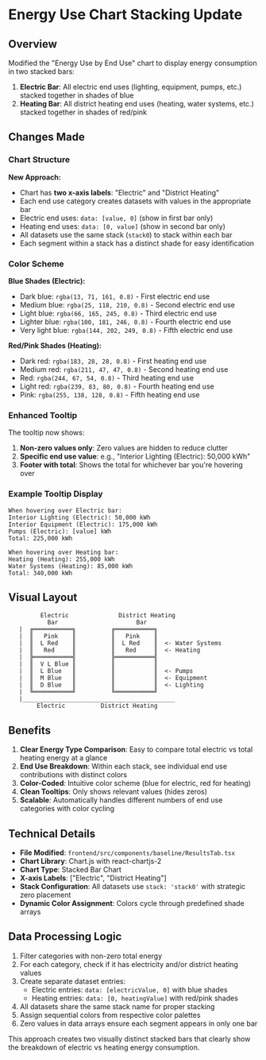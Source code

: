 # Energy Use Chart Stacking Update

## Overview
Modified the "Energy Use by End Use" chart to display energy consumption in two stacked bars:
1. **Electric Bar**: All electric end uses (lighting, equipment, pumps, etc.) stacked together in shades of blue
2. **Heating Bar**: All district heating end uses (heating, water systems, etc.) stacked together in shades of red/pink

## Changes Made

### Chart Structure

**New Approach:**
- Chart has **two x-axis labels**: "Electric" and "District Heating"
- Each end use category creates datasets with values in the appropriate bar
- Electric end uses: `data: [value, 0]` (show in first bar only)
- Heating end uses: `data: [0, value]` (show in second bar only)
- All datasets use the same stack (`stack0`) to stack within each bar
- Each segment within a stack has a distinct shade for easy identification

### Color Scheme

**Blue Shades (Electric):**
- Dark blue: `rgba(13, 71, 161, 0.8)` - First electric end use
- Medium blue: `rgba(25, 118, 210, 0.8)` - Second electric end use
- Light blue: `rgba(66, 165, 245, 0.8)` - Third electric end use
- Lighter blue: `rgba(100, 181, 246, 0.8)` - Fourth electric end use
- Very light blue: `rgba(144, 202, 249, 0.8)` - Fifth electric end use

**Red/Pink Shades (Heating):**
- Dark red: `rgba(183, 28, 28, 0.8)` - First heating end use
- Medium red: `rgba(211, 47, 47, 0.8)` - Second heating end use
- Red: `rgba(244, 67, 54, 0.8)` - Third heating end use
- Light red: `rgba(239, 83, 80, 0.8)` - Fourth heating end use
- Pink: `rgba(255, 138, 128, 0.8)` - Fifth heating end use

### Enhanced Tooltip

The tooltip now shows:
1. **Non-zero values only**: Zero values are hidden to reduce clutter
2. **Specific end use value**: e.g., "Interior Lighting (Electric): 50,000 kWh"
3. **Footer with total**: Shows the total for whichever bar you're hovering over

### Example Tooltip Display
```
When hovering over Electric bar:
Interior Lighting (Electric): 50,000 kWh
Interior Equipment (Electric): 175,000 kWh
Pumps (Electric): [value] kWh
Total: 225,000 kWh

When hovering over Heating bar:
Heating (Heating): 255,000 kWh
Water Systems (Heating): 85,000 kWh
Total: 340,000 kWh
```

## Visual Layout

```
         Electric              District Heating
           Bar                      Bar
   |  ╔═══════════╗          ╔═══════════╗
   |  ║   Pink    ║          ║   Pink    ║
   |  ║  L Red    ║          ║  L Red    ║  <- Water Systems
   |  ║   Red     ║          ║   Red     ║  <- Heating
   |  ╠═══════════╣          ╠═══════════╣
   |  ║  V L Blue ║          ║           ║
   |  ║  L Blue   ║          ║           ║  <- Pumps
   |  ║  M Blue   ║          ║           ║  <- Equipment
   |  ║  D Blue   ║          ║           ║  <- Lighting
   |  ╚═══════════╝          ╚═══════════╝
   |___________________________________________
        Electric          District Heating
```

## Benefits

1. **Clear Energy Type Comparison**: Easy to compare total electric vs total heating energy at a glance
2. **End Use Breakdown**: Within each stack, see individual end use contributions with distinct colors
3. **Color-Coded**: Intuitive color scheme (blue for electric, red for heating)
4. **Clean Tooltips**: Only shows relevant values (hides zeros)
5. **Scalable**: Automatically handles different numbers of end use categories with color cycling

## Technical Details

- **File Modified**: `frontend/src/components/baseline/ResultsTab.tsx`
- **Chart Library**: Chart.js with react-chartjs-2
- **Chart Type**: Stacked Bar Chart
- **X-axis Labels**: ["Electric", "District Heating"]
- **Stack Configuration**: All datasets use `stack: 'stack0'` with strategic zero placement
- **Dynamic Color Assignment**: Colors cycle through predefined shade arrays

## Data Processing Logic

1. Filter categories with non-zero total energy
2. For each category, check if it has electricity and/or district heating values
3. Create separate dataset entries:
   - Electric entries: `data: [electricValue, 0]` with blue shades
   - Heating entries: `data: [0, heatingValue]` with red/pink shades
4. All datasets share the same stack name for proper stacking
5. Assign sequential colors from respective color palettes
6. Zero values in data arrays ensure each segment appears in only one bar

This approach creates two visually distinct stacked bars that clearly show the breakdown of electric vs heating energy consumption.
